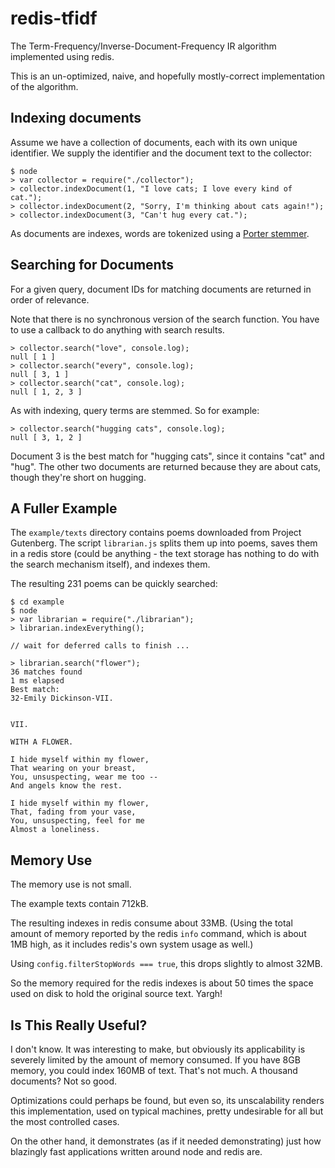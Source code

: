 redis-tfidf
===========

The Term-Frequency/Inverse-Document-Frequency IR algorithm 
implemented using redis.

This is an un-optimized, naive, and hopefully mostly-correct implementation 
of the algorithm.  

Indexing documents
------------------

Assume we have a collection of documents, each with its own
unique identifier.  We supply the identifier and the document
text to the collector:

    $ node
    > var collector = require("./collector");
    > collector.indexDocument(1, "I love cats; I love every kind of cat.");
    > collector.indexDocument(2, "Sorry, I'm thinking about cats again!");
    > collector.indexDocument(3, "Can't hug every cat.");

As documents are indexes, words are tokenized using a 
[Porter stemmer](https://github.com/jedp/porter-stemmer).

 
Searching for Documents
-----------------------

For a given query, document IDs for matching documents are returned in order of
relevance.

Note that there is no synchronous version of the search function.  You have to 
use a callback to do anything with search results.

    > collector.search("love", console.log);
    null [ 1 ]
    > collector.search("every", console.log);
    null [ 3, 1 ]
    > collector.search("cat", console.log);
    null [ 1, 2, 3 ]

As with indexing, query terms are stemmed.  So for example:

    > collector.search("hugging cats", console.log);
    null [ 3, 1, 2 ]

Document 3 is the best match for "hugging cats", since it contains "cat" and
"hug".  The other two documents are returned because they are about cats,
though they're short on hugging.

A Fuller Example
----------------

The `example/texts` directory contains poems downloaded from Project
Gutenberg.  The script `librarian.js` splits them up into poems, saves
them in a redis store (could be anything - the text storage has nothing
to do with the search mechanism itself), and indexes them.

The resulting 231 poems can be quickly searched:

    $ cd example
    $ node
    > var librarian = require("./librarian");
    > librarian.indexEverything();

    // wait for deferred calls to finish ...

    > librarian.search("flower");
    36 matches found
    1 ms elapsed
    Best match:
    32-Emily Dickinson-VII.


    VII.

    WITH A FLOWER.

    I hide myself within my flower,
    That wearing on your breast,
    You, unsuspecting, wear me too --
    And angels know the rest.

    I hide myself within my flower,
    That, fading from your vase,
    You, unsuspecting, feel for me
    Almost a loneliness.

Memory Use
----------

The memory use is not small.

The example texts contain 712kB. 

The resulting indexes in redis consume about 33MB.  (Using the total amount of
memory reported by the redis `info` command, which is about 1MB high, as it
includes redis's own system usage as well.)

Using `config.filterStopWords === true`, this drops slightly to almost 32MB.

So the memory required for the redis indexes is about 50 times the space used
on disk to hold the original source text.  Yargh!

Is This Really Useful?
----------------------

I don't know.  It was interesting to make, but obviously its applicability is
severely limited by the amount of memory consumed.  If you have 8GB memory, you
could index 160MB of text.  That's not much.  A thousand documents?  Not so
good.

Optimizations could perhaps be found, but even so, its unscalability renders
this implementation, used on typical machines, pretty undesirable for all but
the most controlled cases.

On the other hand, it demonstrates (as if it needed demonstrating) just how
blazingly fast applications written around node and redis are.  

